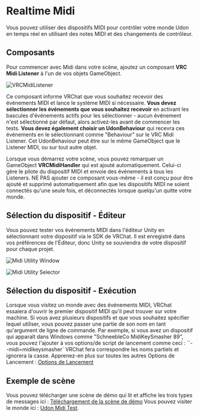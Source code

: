 

# Realtime Midi

Vous pouvez utiliser des dispositifs MIDI pour contrôler votre monde Udon en temps réel en utilisant des notes MIDI et des changements de contrôleur.

## Composants

Pour commencer avec Midi dans votre scène, ajoutez un composant **VRC Midi Listener** à l'un de vos objets GameObject.

![VRCMidiListener](/img/worlds/realtime-midi-215557542-bf65a6ef-47d0-4e2f-8d39-337847db461c.png)

Ce composant informe VRChat que vous souhaitez recevoir des événements MIDI et lance le système MIDI si nécessaire. **Vous devez sélectionner les événements que vous souhaitez recevoir** en activant les bascules d'événements actifs pour les sélectionner - aucun événement n'est sélectionné par défaut, alors activez-les avant de commencer les tests. **Vous devez également choisir un UdonBehaviour** qui recevra ces événements en le sélectionnant comme "Behaviour" sur le VRC Midi Listener. Cet UdonBehaviour peut être sur le même GameObject que le Listener MIDI, ou sur tout autre objet.

Lorsque vous démarrez votre scène, vous pouvez remarquer un GameObject **VRCMidiHandler** qui est ajouté automatiquement. Celui-ci gère le pilote du dispositif MIDI et envoie des événements à tous les Listeners. NE PAS ajouter ce composant vous-même - il est conçu pour être ajouté et supprimé automatiquement afin que les dispositifs MIDI ne soient connectés qu'une seule fois, et déconnectés lorsque quelqu'un quitte votre monde.

## Sélection du dispositif - Éditeur

Vous pouvez tester vos événements MIDI dans l'éditeur Unity en sélectionnant votre dispositif via le SDK de VRChat. Il est enregistré dans vos préférences de l'Éditeur, donc Unity se souviendra de votre dispositif pour chaque projet.

![Midi Utility Window](/img/worlds/realtime-midi-215557576-5414eb63-a857-4334-8a8c-05f3b6436773.png)

![Midi Utility Selector](/img/worlds/realtime-midi-215557616-8cc3fd99-0fe4-4564-9413-cc805708cf89.png)

## Sélection du dispositif - Exécution

Lorsque vous visitez un monde avec des événements MIDI, VRChat essaiera d'ouvrir le premier dispositif MIDI qu'il peut trouver sur votre machine. Si vous avez plusieurs dispositifs et que vous souhaitez spécifier lequel utiliser, vous pouvez passer une partie de son nom en tant qu'argument de ligne de commande. Par exemple, si vous avez un dispositif qui apparaît dans Windows comme "SchneebleCo MidiKeySmasher 89", vous pouvez l'ajouter à vos options/de script de lancement comme ceci :
``--midi=midikeysmasher`
VRChat fera correspondre les noms partiels et ignorera la casse. Apprenez-en plus sur toutes les autres Options de Lancement : [Options de Lancement](https://docs.vrchat.com/docs/launch-options)

## Exemple de scène

Vous pouvez télécharger une scène de démo qui lit et affiche les trois types de messages ici : [Téléchargement de la scène de démo](https://www.dropbox.com/s/83zili4e8lkszu7/MidiCubeExample_v4.unitypackage)
Vous pouvez visiter le monde ici : [Udon Midi Test](https://vrchat.com/home/world/wrld_f8bc6485-dcdf-4646-89d8-14e4772561ee).